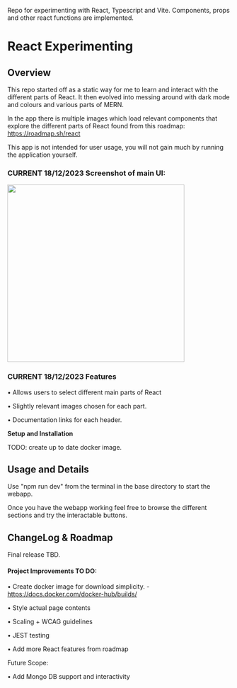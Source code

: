 Repo for experimenting with React, Typescript and Vite. Components, props and other react functions are implemented.
# React Experimenting
## Overview

This repo started off as a static way for me to learn and interact with the different parts of React. It then evolved into messing around with dark mode and colours and various parts of MERN.

In the app there is multiple images which load relevant components that explore the different parts of React found from this roadmap: https://roadmap.sh/react

This app is not intended for user usage, you will not gain much by running the application yourself.


### CURRENT 18/12/2023 Screenshot of main UI:

<img src="https://github.com/LukeSutton0/react-experimenting/assets/80263461/a55757dc-c7ce-4805-b29b-6e58b9ca693f" width="400">


### CURRENT 18/12/2023 Features

• Allows users to select different main parts of React

• Slightly relevant images chosen for each part.

• Documentation links for each header.

**Setup and Installation**

TODO: create up to date docker image.

## Usage and Details

Use "npm run dev" from the terminal in the base directory to start the webapp.

Once you have the webapp working feel free to browse the different sections and try the interactable buttons. 


## ChangeLog & Roadmap

Final release TBD.

#### Project Improvements TO DO:

• Create docker image for download simplicity. - https://docs.docker.com/docker-hub/builds/

• Style actual page contents

• Scaling + WCAG guidelines

• JEST testing

• Add more React features from roadmap

Future Scope:

• Add Mongo DB support and interactivity

